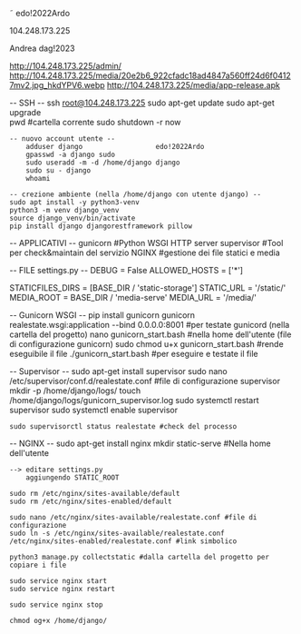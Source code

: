 ˜
edo!2022Ardo

104.248.173.225

Andrea dag!2023

http://104.248.173.225/admin/
http://104.248.173.225/media/20e2b6_922cfadc18ad4847a560ff24d6f04127mv2.jpg_hkdYPV6.webp
http://104.248.173.225/media/app-release.apk


-- SSH --
    ssh root@104.248.173.225
    sudo apt-get update
    sudo apt-get upgrade    
    pwd #cartella corrente
	sudo shutdown -r now


    -- nuovo account utente --
        adduser django                  edo!2022Ardo
        gpasswd -a django sudo
		sudo useradd -m -d /home/django django
        sudo su - django
        whoami
    
    -- crezione ambiente (nella /home/django con utente django) --
	sudo apt install -y python3-venv
    python3 -m venv django_venv
    source django_venv/bin/activate
    pip install django djangorestframework pillow


-- APPLICATIVI --
	gunicorn #Python WSGI HTTP server
	supervisor #Tool per check&maintain del servizio
	NGINX #gestione dei file statici e media

-- FILE settings.py --
    DEBUG = False
    ALLOWED_HOSTS = ['*']


STATICFILES_DIRS = [BASE_DIR / 'static-storage'] 
STATIC_URL = '/static/'
MEDIA_ROOT = BASE_DIR / 'media-serve' 
MEDIA_URL = '/media/'
	
	
-- Gunicorn WSGI --
	pip install gunicorn
	gunicorn realestate.wsgi:application --bind 0.0.0.0:8001 #per testate gunicord (nella cartella del progetto)
	nano gunicorn_start.bash #nella home dell'utente (file di configurazione gunicorn)
	sudo chmod u+x gunicorn_start.bash #rende eseguibile il file
	./gunicorn_start.bash #per eseguire e testate il file
	
	
-- Supervisor --
	sudo apt-get install supervisor
	sudo nano /etc/supervisor/conf.d/realestate.conf #file di configurazione supervisor
	mkdir -p /home/django/logs/
	touch /home/django/logs/gunicorn_supervisor.log
	sudo systemctl restart supervisor
	sudo systemctl enable supervisor
	
	sudo supervisorctl status realestate #check del processo
	


-- NGINX --
	sudo apt-get install nginx
	mkdir static-serve #Nella home dell'utente
	
	--> editare settings.py 
		aggiungendo STATIC_ROOT 
	
	sudo rm /etc/nginx/sites-available/default
	sudo rm /etc/nginx/sites-enabled/default
	
	sudo nano /etc/nginx/sites-available/realestate.conf #file di configurazione 
	sudo ln -s /etc/nginx/sites-available/realestate.conf /etc/nginx/sites-enabled/realestate.conf #link simbolico
	
	python3 manage.py collectstatic #dalla cartella del progetto per copiare i file 
	
	sudo service nginx start
	sudo service nginx restart

	sudo service nginx stop
	
	chmod og+x /home/django/